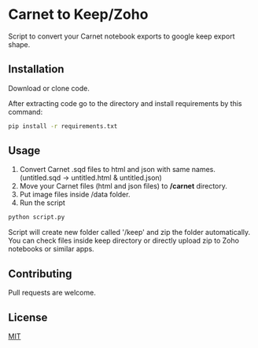 # Carnet to Keep/Zoho

Script to convert your Carnet notebook exports to google keep export shape. 

## Installation

Download or clone code. 

After extracting code go to the directory and install requirements by this command:

```bash
pip install -r requirements.txt
```

## Usage

1. Convert Carnet .sqd files to html and json with same names. (untitled.sqd -> untitled.html & untitled.json)
2. Move your Carnet files (html and json files) to **/carnet** directory.  
3. Put image files inside /data folder.
4. Run the script

```bash
python script.py
```
Script will create new folder called '/keep' and zip the folder automatically. You can check files inside keep directory or directly upload zip to Zoho notebooks or similar apps.

## Contributing
Pull requests are welcome. 

## License
[MIT](https://choosealicense.com/licenses/mit/)